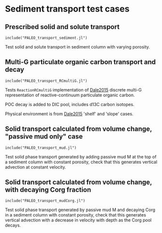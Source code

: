 # Sediment transport test cases

## Prescribed solid and solute transport

    include("PALEO_transport_sediment.jl")

Test solid and solute transport in sediment column with varying porosity.

## Multi-G particulate organic carbon transport and decay

    include("PALEO_transport_RCmultiG.jl")

Tests `ReactionRCmultiG` implementation of [Dale2015](@cite) discrete multi-G
representation of reactive-continuum particulate organic carbon. 

POC decay is added to DIC pool, includes d13C carbon isotopes.

Physical environment is from [Dale2015](@cite) 'shelf' and 'slope' cases.

## Solid transport calculated from volume change, "passive mud only" case

    include("PALEO_transport_mud.jl")

Test solid phase transport generated by adding passive mud M at the top of a sediment column with constant porosity,
check that this generates vertical advection at constant velocity.

## Solid transport calculated from volume change, with decaying Corg fraction

    include("PALEO_transport_mudCorg.jl")

Test solid phase transport generated by passive mud M and decaying Corg in a sediment column with constant porosity,
check that this generates vertical advection with a decrease in velocity with depth as the Corg pool decays.
